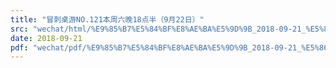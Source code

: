 ```yaml
---
title: "冒刺桌游NO.121本周六晚18点半（9月22日）"
src: "wechat/html/%E9%85%B7%E5%84%BF%E8%AE%BA%E5%9D%9B_2018-09-21_%E5%86%92%E5%88%BA%E6%A1%8C%E6%B8%B8NO.121%E6%9C%AC%E5%91%A8%E5%85%AD%E6%99%9A18%E7%82%B9%E5%8D%8A%EF%BC%889%E6%9C%8822%E6%97%A5%EF%BC%89.html"
date: 2018-09-21
pdf: "wechat/pdf/%E9%85%B7%E5%84%BF%E8%AE%BA%E5%9D%9B_2018-09-21_%E5%86%92%E5%88%BA%E6%A1%8C%E6%B8%B8NO.121%E6%9C%AC%E5%91%A8%E5%85%AD%E6%99%9A18%E7%82%B9%E5%8D%8A%EF%BC%889%E6%9C%8822%E6%97%A5%EF%BC%89.pdf"
---
```

